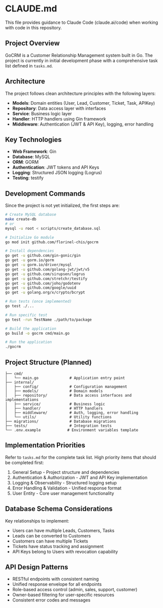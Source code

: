 # CLAUDE.md

This file provides guidance to Claude Code (claude.ai/code) when working with code in this repository.

## Project Overview

GoCRM is a Customer Relationship Management system built in Go. The project is currently in initial development phase with a comprehensive task list defined in `tasks.md`.

## Architecture

The project follows clean architecture principles with the following layers:
- **Models**: Domain entities (User, Lead, Customer, Ticket, Task, APIKey)
- **Repository**: Data access layer with interfaces
- **Service**: Business logic layer
- **Handler**: HTTP handlers using Gin framework
- **Middleware**: Authentication (JWT & API Key), logging, error handling

## Key Technologies

- **Web Framework**: Gin
- **Database**: MySQL
- **ORM**: GORM
- **Authentication**: JWT tokens and API Keys
- **Logging**: Structured JSON logging (Logrus)
- **Testing**: testify

## Development Commands

Since the project is not yet initialized, the first steps are:

```bash
# Create MySQL database
make create-db
# or
mysql -u root < scripts/create_database.sql

# Initialize Go module
go mod init github.com/florinel-chis/gocrm

# Install dependencies
go get -u github.com/gin-gonic/gin
go get -u gorm.io/gorm
go get -u gorm.io/driver/mysql
go get -u github.com/golang-jwt/jwt/v5
go get -u github.com/sirupsen/logrus
go get -u github.com/stretchr/testify
go get -u github.com/joho/godotenv
go get -u github.com/google/uuid
go get -u golang.org/x/crypto/bcrypt

# Run tests (once implemented)
go test ./...

# Run specific test
go test -run TestName ./path/to/package

# Build the application
go build -o gocrm cmd/main.go

# Run the application
./gocrm
```

## Project Structure (Planned)

```
├── cmd/
│   └── main.go              # Application entry point
├── internal/
│   ├── config/              # Configuration management
│   ├── models/              # Domain models
│   ├── repository/          # Data access interfaces and implementations
│   ├── service/             # Business logic
│   ├── handler/             # HTTP handlers
│   ├── middleware/          # Auth, logging, error handling
│   └── utils/               # Utility functions
├── migrations/              # Database migrations
├── tests/                   # Integration tests
└── .env.example            # Environment variables template
```

## Implementation Priorities

Refer to `tasks.md` for the complete task list. High priority items that should be completed first:
1. General Setup - Project structure and dependencies
2. Authentication & Authorization - JWT and API Key implementation
3. Logging & Observability - Structured logging setup
4. Error Handling & Validation - Unified response format
5. User Entity - Core user management functionality

## Database Schema Considerations

Key relationships to implement:
- Users can have multiple Leads, Customers, Tasks
- Leads can be converted to Customers
- Customers can have multiple Tickets
- Tickets have status tracking and assignment
- API Keys belong to Users with revocation capability

## API Design Patterns

- RESTful endpoints with consistent naming
- Unified response envelope for all endpoints
- Role-based access control (admin, sales, support, customer)
- Owner-based filtering for user-specific resources
- Consistent error codes and messages